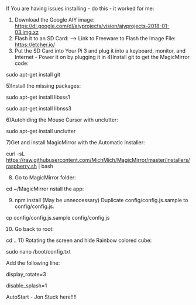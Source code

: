 If You are having issues installing - do this - it worked for me:


1) Download the Google AIY image: https://dl.google.com/dl/aiyprojects/vision/aiyprojects-2018-01-03.img.xz
2) Flash it to an SD Card:
  --> Link to Freeware to Flash the Image File: https://etcher.io/
3) Put the SD Card into Your Pi 3 and plug it into a keyboard, monitor, and Internet - Power it on by plugging it in
4)Install git to get the MagicMirror code:

sudo apt-get install git

5)Install the missing packages:

sudo apt-get install libxss1

sudo apt-get install libnss3

6)Autohiding the Mouse Cursor with unclutter:

sudo apt-get install unclutter

7)Get and install MagicMirror with the Automatic Installer:

curl -sL https://raw.githubusercontent.com/MichMich/MagicMirror/master/installers/raspberry.sh | bash

8) Go to MagicMirror folder:

cd ~/MagicMirror
nstall the app:

9) npm install (May be unneccessary)
Duplicate config/config.js.sample to config/config.js.

cp config/config.js.sample config/config.js

10) Go back to root:

cd ..
11) Rotating the screen and hide Rainbow colored cube:

sudo nano /boot/config.txt

Add the following line:

display_rotate=3

disable_splash=1

AutoStart - Jon Stuck here!!!!
